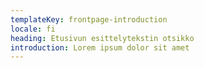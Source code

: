 ```yaml
---
templateKey: frontpage-introduction
locale: fi
heading: Etusivun esittelytekstin otsikko
introduction: Lorem ipsum dolor sit amet
---
```

